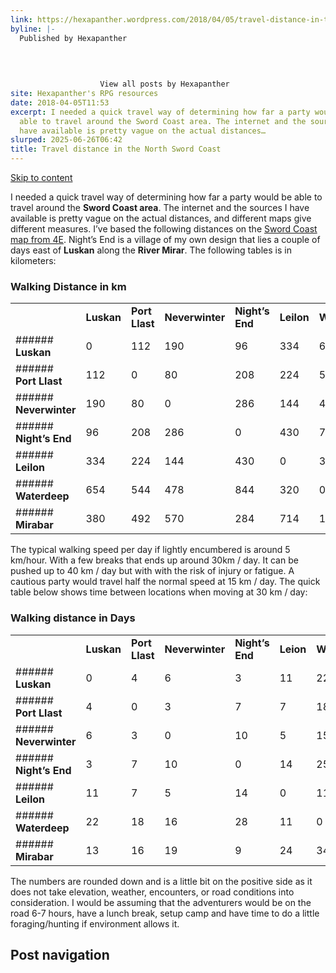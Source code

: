 ```yaml
---
link: https://hexapanther.wordpress.com/2018/04/05/travel-distance-in-the-north-sword-coast/
byline: |-
  Published by Hexapanther				
  			

  			
  								
  					View all posts by Hexapanther
site: Hexapanther's RPG resources
date: 2018-04-05T11:53
excerpt: I needed a quick travel way of determining how far a party would be
  able to travel around the Sword Coast area. The internet and the sources I
  have available is pretty vague on the actual distances…
slurped: 2025-06-26T06:42
title: Travel distance in the North Sword Coast
---
```


[Skip to content](https://hexapanther.wordpress.com/2018/04/05/travel-distance-in-the-north-sword-coast/#content)

I needed a quick travel way of determining how far a party would be able to travel around the **Sword Coast area**. The internet and the sources I have available is pretty vague on the actual distances, and different maps give different measures. I’ve based the following distances on the [Sword Coast map from 4E](http://forgottenrealms.wikia.com/wiki/Faer%C3%BBn). Night’s End is a village of my own design that lies a couple of days east of **Luskan** along the **River Mirar**. The following tables is in kilometers:

### Walking Distance in km

|   |   |   |   |   |   |   |   |
|---|---|---|---|---|---|---|---|
||**Luskan**|**Port Llast**|**Neverwinter**|**Night’s End**|**Leilon**|**Waterdeep**|**Mirabar**|
|###### **Luskan**|0|112|190|96|334|654|380|
|###### **Port Llast**|112|0|80|208|224|544|492|
|###### **Neverwinter**|190|80|0|286|144|464|570|
|###### **Night’s End**|96|208|286|0|430|750|284|
|###### **Leilon**|334|224|144|430|0|320|714|
|###### **Waterdeep**|654|544|478|844|320|0|1034|
|###### **Mirabar**|380|492|570|284|714|1034|0|

The typical walking speed per day if lightly encumbered is around 5 km/hour. With a few breaks that ends up around 30km / day. It can be pushed up to 40 km / day but with with the risk of injury or fatigue. A cautious party would travel half the normal speed at 15 km / day. The quick table below shows time between locations when moving at 30 km / day:

### Walking distance in Days

|   |   |   |   |   |   |   |   |
|---|---|---|---|---|---|---|---|
||**Luskan**|**Port Llast**|**Neverwinter**|**Night’s End**|**Leion**|**Waterdeep**|**Mirabar**|
|###### **Luskan**|0|4|6|3|11|22|13|
|###### **Port Llast**|4|0|3|7|7|18|16|
|###### **Neverwinter**|6|3|0|10|5|15|19|
|###### **Night’s End**|3|7|10|0|14|25|9|
|###### **Leilon**|11|7|5|14|0|11|24|
|###### **Waterdeep**|22|18|16|28|11|0|34|
|###### **Mirabar**|13|16|19|9|24|34|0|

The numbers are rounded down and is a little bit on the positive side as it does not take elevation, weather, encounters, or road conditions into consideration. I would be assuming that the adventurers would be on the road 6-7 hours, have a lunch break, setup camp and have time to do a little foraging/hunting if environment allows it.

## Post navigation